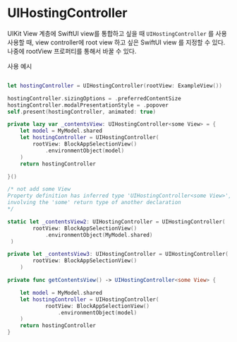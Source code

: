 # UIHostingController


UIKit View 계층에 SwiftUI view를 통합하고 싶을 때 `UIHostingController` 를 사용
사용할 때,   view controller에 root view 하고 싶은 SwiftUI view 를 지정할 수 있다.
나중에 rootView 프로퍼티를 통해서 바꿀 수 있다.

사용 예시

```swift

let hostingController = UIHostingController(rootView: ExampleView())

hostingController.sizingOptions = .preferredContentSize
hostingController.modalPresentationStyle = .popover
self.present(hostingController, animated: true)
```


```swift
private lazy var _contentsView: UIHostingController<some View> = {
	let model = MyModel.shared
    let hostingController = UIHostingController(
	    rootView: BlockAppSelectionView()
		    .environmentObject(model)
	)
	return hostingController

}()

/* not add some View
Property definition has inferred type 'UIHostingController<some View>',
involving the 'some' return type of another declaration
*/

static let _contentsView2: UIHostingController = UIHostingController(
        rootView: BlockAppSelectionView()
            .environmentObject(MyModel.shared)
 )

private let _contentsView3: UIHostingController = UIHostingController(
        rootView: BlockAppSelectionView()
    )

private func getContentsView() -> UIHostingController<some View> {

	let model = MyModel.shared
    let hostingController = UIHostingController(
            rootView: BlockAppSelectionView()
                .environmentObject(model)
    )
    return hostingController
}
```